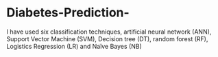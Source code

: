 # Diabetes-Prediction-
I have used six classification techniques, artificial neural network (ANN), Support Vector Machine (SVM), Decision tree (DT), random forest (RF), Logistics Regression (LR) and Naïve Bayes (NB)
